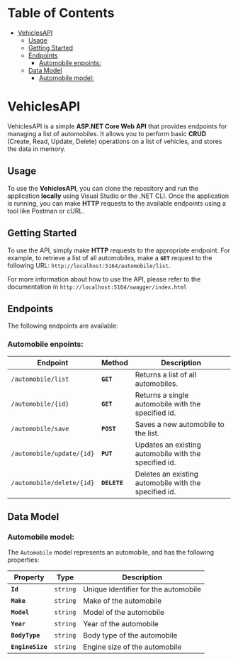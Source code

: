 # Table of Contents
- [VehiclesAPI](#vehiclesapi)
  - [Usage](#usage)
  - [Getting Started](#getting-started)
  - [Endpoints](#endpoints)
    - [Automobile enpoints:](#automobile-enpoints)
  - [Data Model](#data-model)
    - [Automobile model:](#automobile-model)


# VehiclesAPI

VehiclesAPI is a simple **ASP.NET Core Web API** that provides endpoints for managing a list of automobiles. It allows you to perform basic **CRUD** (Create, Read, Update, Delete) operations on a list of vehicles, and stores the data in memory.

## Usage

To use the **VehiclesAPI**, you can clone the repository and run the application **locally** using Visual Studio or the .NET CLI. Once the application is running, you can make **HTTP** requests to the available endpoints using a tool like Postman or cURL.

## Getting Started

To use the API, simply make **HTTP** requests to the appropriate endpoint. For example, to retrieve a list of all automobiles, make a **`GET`** request to the following URL:
`http://localhost:5164/automobile/list`.

For more information about how to use the API, please refer to the documentation in `http://localhost:5164/swagger/index.html`

## Endpoints

The following endpoints are available:

### Automobile enpoints:

| **Endpoin**t                  | **Method**   | **Description**                                       |
|-------------------------------|--------------|-------------------------------------------------------|
| `/automobile/list`            | **`GET`**    | Returns a list of all automobiles.                    |
| `/automobile/{id}`            | **`GET`**    | Returns a single automobile with the specified id.    |
| `/automobile/save`            | **`POST`**   | Saves a new automobile to the list.                   |
| `/automobile/update/{id}`     | **`PUT`**    | Updates an existing automobile with the specified id. |
| `/automobile/delete/{id}`     | **`DELETE`** | Deletes an existing automobile with the specified id. |

## Data Model

### Automobile model:

The `Automobile` model represents an automobile, and has the following properties:

| **Property**       | **Type**   | **Description**                          |
|--------------------|------------|------------------------------------------|
| **`Id`**           | `string`   | Unique identifier for the automobile     |
| **`Make`**         | `string`   | Make of the automobile                   |
| **`Model`**        | `string`   | Model of the automobile                  |
| **`Year`**         | `string`   | Year of the automobile                   |
| **`BodyType`**     | `string`   | Body type of the automobile              |
| **`EngineSize`**   | `string`   | Engine size of the automobile            |
